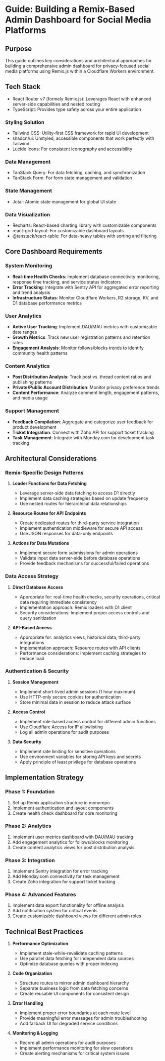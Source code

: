 # Guide: Building a Remix-Based Admin Dashboard for Social Media Platforms

## Purpose

This guide outlines key considerations and architectural approaches for building a comprehensive admin dashboard for privacy-focused social media platforms using Remix.js within a Cloudflare Workers environment.

## Tech Stack

- React Router v7 (formely Remix.js): Leverages React with enhanced server-side capabilities and nested routing
- TypeScript: Provides type safety across your entire application

### Styling Solution

- Tailwind CSS: Utility-first CSS framework for rapid UI development
- shadcn/ui: Unstyled, accessible components that work perfectly with Tailwind
- Lucide Icons: For consistent iconography and accessibility

### Data Management

- TanStack Query: For data fetching, caching, and synchronization
- TanStack Form: For form state management and validation

### State Management

- Jotai: Atomic state management for global UI state

### Data Visualization

- Recharts: React-based charting library with customizable components
- react-grid-layout: For customizable dashboard layouts
- @tanstack/react-table: For data-heavy tables with sorting and filtering

## Core Dashboard Requirements

### System Monitoring

- **Real-time Health Checks**: Implement database connectivity monitoring, response time tracking, and service status indicators
- **Error Tracking**: Integrate with Sentry API for aggregated error reporting and trend analysis
- **Infrastructure Status**: Monitor Cloudflare Workers, R2 storage, KV, and D1 database performance metrics

### User Analytics

- **Active User Tracking**: Implement DAU/MAU metrics with customizable date ranges
- **Growth Metrics**: Track new user registration patterns and retention rates
- **Engagement Analysis**: Monitor follows/blocks trends to identify community health patterns

### Content Analytics

- **Post Distribution Analysis**: Track post vs. thread content ratios and publishing patterns
- **Private/Public Account Distribution**: Monitor privacy preference trends
- **Content Performance**: Analyze comment length, engagement patterns, and media usage

### Support Management

- **Feedback Compilation**: Aggregate and categorize user feedback for product development
- **Ticket Integration**: Connect with Zoho API for support ticket tracking
- **Task Management**: Integrate with Monday.com for development task tracking

## Architectural Considerations

### Remix-Specific Design Patterns

1. **Loader Functions for Data Fetching**

   - Leverage server-side data fetching to access D1 directly
   - Implement data caching strategies based on update frequency
   - Use nested routes for hierarchical data relationships

2. **Resource Routes for API Endpoints**

   - Create dedicated routes for third-party service integration
   - Implement authentication middleware for secure API access
   - Use JSON responses for data-only endpoints

3. **Actions for Data Mutations**
   - Implement secure form submissions for admin operations
   - Validate input data server-side before database operations
   - Provide feedback mechanisms for successful/failed operations

### Data Access Strategy

1. **Direct Database Access**

   - Appropriate for: real-time health checks, security operations, critical data requiring immediate consistency
   - Implementation approach: Remix loaders with D1 client
   - Security considerations: Implement proper access controls and query sanitization

2. **API-Based Access**

   - Appropriate for: analytics views, historical data, third-party integrations
   - Implementation approach: Resource routes with API clients
   - Performance considerations: Implement caching strategies to reduce load

### Authentication & Security

1. **Session Management**

   - Implement short-lived admin sessions (1 hour maximum)
   - Use HTTP-only secure cookies for authentication
   - Store minimal data in session to reduce attack surface

2. **Access Control**

   - Implement role-based access control for different admin functions
   - Use Cloudflare Access for IP allowlisting
   - Log all admin operations for audit purposes

3. **Data Security**
   - Implement rate limiting for sensitive operations
   - Use environment variables for storing API keys and secrets
   - Apply principle of least privilege for database operations

## Implementation Strategy

### Phase 1: Foundation

1. Set up Remix application structure in monorepo
2. Implement authentication and layout components
3. Create health check dashboard for core monitoring

### Phase 2: Analytics

1. Implement user metrics dashboard with DAU/MAU tracking
2. Add engagement analytics for follows/blocks monitoring
3. Create content analytics views for post distribution analysis

### Phase 3: Integration

1. Implement Sentry integration for error tracking
2. Add Monday.com connectivity for task management
3. Create Zoho integration for support ticket tracking

### Phase 4: Advanced Features

1. Implement data export functionality for offline analysis
2. Add notification system for critical events
3. Create customizable dashboard views for different admin roles

## Technical Best Practices

1. **Performance Optimization**

   - Implement stale-while-revalidate caching patterns
   - Use parallel data fetching for independent data sources
   - Optimize database queries with proper indexing

2. **Code Organization**

   - Structure routes to mirror admin dashboard hierarchy
   - Separate business logic from data fetching concerns
   - Create reusable UI components for consistent design

3. **Error Handling**

   - Implement proper error boundaries at each route level
   - Provide meaningful error messages for admin troubleshooting
   - Add fallback UI for degraded service conditions

4. **Monitoring & Logging**

   - Record all admin operations for audit purposes
   - Implement performance monitoring for slow operations
   - Create alerting mechanisms for critical system issues
